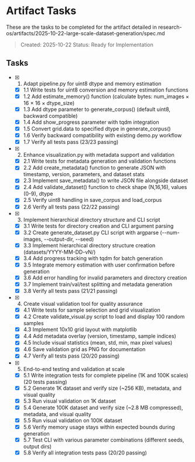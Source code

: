 # Artifact Tasks

These are the tasks to be completed for the artifact detailed in research-os/artifacts/2025-10-22-large-scale-dataset-generation/spec.md

> Created: 2025-10-22
> Status: Ready for Implementation

## Tasks

- [x] 1. Adapt pipeline.py for uint8 dtype and memory estimation
  - [x] 1.1 Write tests for uint8 conversion and memory estimation functions
  - [x] 1.2 Add estimate_memory() function (calculate bytes: num_images × 16 × 16 × dtype_size)
  - [x] 1.3 Add dtype parameter to generate_corpus() (default uint8, backward compatible)
  - [x] 1.4 Add show_progress parameter with tqdm integration
  - [x] 1.5 Convert grid.data to specified dtype in generate_corpus()
  - [x] 1.6 Verify backward compatibility with existing demo.py workflow
  - [x] 1.7 Verify all tests pass (23/23 passing)

- [x] 2. Enhance visualization.py with metadata support and validation
  - [x] 2.1 Write tests for metadata generation and validation functions
  - [x] 2.2 Add create_metadata() function to generate JSON with timestamp, version, parameters, and dataset stats
  - [x] 2.3 Implement save_metadata() to write JSON file alongside dataset
  - [x] 2.4 Add validate_dataset() function to check shape (N,16,16), values (0-9), dtype
  - [x] 2.5 Verify uint8 handling in save_corpus and load_corpus
  - [x] 2.6 Verify all tests pass (22/22 passing)

- [x] 3. Implement hierarchical directory structure and CLI script
  - [x] 3.1 Write tests for directory creation and CLI argument parsing
  - [x] 3.2 Create generate_dataset.py CLI script with argparse (--num-images, --output-dir, --seed)
  - [x] 3.3 Implement hierarchical directory structure creation (datasets/YYYY-MM-DD-vN/)
  - [x] 3.4 Add progress tracking with tqdm for batch generation
  - [x] 3.5 Integrate memory estimation with user confirmation before generation
  - [x] 3.6 Add error handling for invalid parameters and directory creation
  - [x] 3.7 Implement train/val/test splitting and metadata generation
  - [x] 3.8 Verify all tests pass (21/21 passing)

- [x] 4. Create visual validation tool for quality assurance
  - [x] 4.1 Write tests for sample selection and grid visualization
  - [x] 4.2 Create validate_visual.py script to load and display 100 random samples
  - [x] 4.3 Implement 10x10 grid layout with matplotlib
  - [x] 4.4 Add metadata overlay (version, timestamp, sample indices)
  - [x] 4.5 Include visual statistics (mean, std, min, max pixel values)
  - [x] 4.6 Save validation grid as PNG for documentation
  - [x] 4.7 Verify all tests pass (20/20 passing)

- [x] 5. End-to-end testing and validation at scale
  - [x] 5.1 Write integration tests for complete pipeline (1K and 100K scales) (20 tests passing)
  - [x] 5.2 Generate 1K dataset and verify size (~256 KB), metadata, and visual quality
  - [x] 5.3 Run visual validation on 1K dataset
  - [x] 5.4 Generate 100K dataset and verify size (~2.8 MB compressed), metadata, and visual quality
  - [x] 5.5 Run visual validation on 100K dataset
  - [x] 5.6 Verify memory usage stays within expected bounds during generation
  - [x] 5.7 Test CLI with various parameter combinations (different seeds, output dirs)
  - [x] 5.8 Verify all integration tests pass (20/20 passing)
